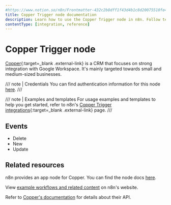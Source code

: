 ```yaml
---
#https://www.notion.so/n8n/Frontmatter-432c2b8dff1f43d4b1c8d20075510fe4
title: Copper Trigger node documentation
description: Learn how to use the Copper Trigger node in n8n. Follow technical documentation to integrate Copper Trigger node into your workflows.
contentType: [integration, reference]
---
```


# Copper Trigger node

[Copper](https://www.copper.com/){:target=_blank .external-link} is a CRM that focuses on strong integration with Google Workspace. It's mainly targeted towards small and medium-sized businesses.

/// note | Credentials
You can find authentication information for this node [here](/integrations/builtin/credentials/copper.md).
///

///  note  | Examples and templates
For usage examples and templates to help you get started, refer to n8n's [Copper Trigger integrations](https://n8n.io/integrations/copper-trigger/){:target=_blank .external-link} page.
///

## Events

* Delete
* New
* Update

## Related resources

n8n provides an app node for Copper. You can find the node docs [here](/integrations/builtin/app-nodes/n8n-nodes-base.copper.md).

View [example workflows and related content](https://n8n.io/integrations/copper-trigger/) on n8n's website.

Refer to [Copper's documentation](https://developer.copper.com/) for details about their API.

